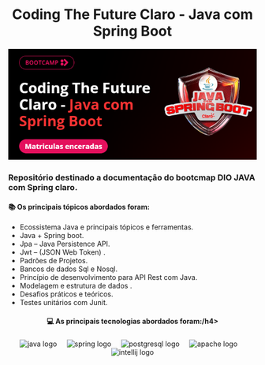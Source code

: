 <div align="center">
<h1 align="center">Coding The Future Claro - Java com Spring Boot </h1>
 <img src="https://raw.githubusercontent.com/JoseGoncalvess/dio-bootcamp-java-Spring-boot-2024/refs/heads/main/bootcamp_splash.png"/>
</div>

### Repositório destinado a documentação do **bootcmap DIO JAVA com Spring claro.**




<h4 align="left">📚 Os principais tópicos abordados foram:</h4>


- Ecossistema Java e principais tópicos e ferramentas.
- Java + Spring boot.
- Jpa – Java Persistence API.
- Jwt – (JSON Web Token) .
- Padrões de Projetos.
- Bancos de dados Sql e Nosql.
- Princípio de desenvolvimento para API Rest com Java.
- Modelagem e estrutura de dados .
- Desafios práticos e teóricos.
- Testes unitários com Junit.


<h4 align="center">💻  As principais tecnologias abordados foram:/h4>

###

<div align="center">
  <img src="https://cdn.jsdelivr.net/gh/devicons/devicon/icons/java/java-original.svg" height="40" alt="java logo"  />
  <img width="12" />
  <img src="https://cdn.jsdelivr.net/gh/devicons/devicon/icons/spring/spring-original.svg" height="40" alt="spring logo"  />
  <img width="12" />
  <img src="https://cdn.jsdelivr.net/gh/devicons/devicon/icons/postgresql/postgresql-original.svg" height="40" alt="postgresql logo"  />
  <img width="12" />
  <img src="https://cdn.jsdelivr.net/gh/devicons/devicon/icons/apache/apache-original.svg" height="40" alt="apache logo"  />
  <img width="12" />
  <img src="https://cdn.jsdelivr.net/gh/devicons/devicon/icons/intellij/intellij-original.svg" height="40" alt="intellij logo"  />
</div>

###
